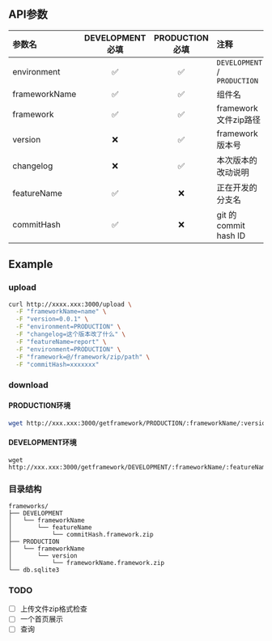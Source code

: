 ## API参数


| 参数名        | DEVELOPMENT必填 | PRODUCTION必填 | 注释                         |
|:--------------|:---------------:|:--------------:|:-----------------------------|
| environment   |        ✅        |       ✅        | `DEVELOPMENT` / `PRODUCTION` |
| frameworkName |        ✅        |       ✅        | 组件名                       |
| framework     |        ✅        |       ✅        | framework 文件zip路径        |
| version       |        ❌        |       ✅        | framework 版本号             |
| changelog     |        ❌        |       ✅        | 本次版本的改动说明           |
| featureName   |        ✅        |       ❌        | 正在开发的分支名             |
| commitHash    |        ✅        |       ❌        | git 的commit hash ID         |


## Example

### upload

```bash
curl http://xxxx.xxx:3000/upload \
  -F "frameworkName=name" \
  -F "version=0.0.1" \
  -F "environment=PRODUCTION" \
  -F "changelog=这个版本改了什么" \
  -F "featureName=report" \
  -F "environment=PRODUCTION" \
  -F "framework=@/framework/zip/path" \
  -F "commitHash=xxxxxxx"
```

### download

#### PRODUCTION环境
```bash
wget http://xxx.xxx:3000/getframework/PRODUCTION/:frameworkName/:version
```

#### DEVELOPMENT环境
```
wget http://xxx.xxx:3000/getframework/DEVELOPMENT/:frameworkName/:featureName/:commitHash
```


### 目录结构

```
frameworks/
├── DEVELOPMENT
│   └── frameworkName
│       └── featureName
│           └── commitHash.framework.zip
├── PRODUCTION
│   └── frameworkName
│       └── version
│           └── frameworkName.framework.zip
└── db.sqlite3
```


### TODO

- [ ] 上传文件zip格式检查
- [ ] 一个首页展示
- [ ] 查询
